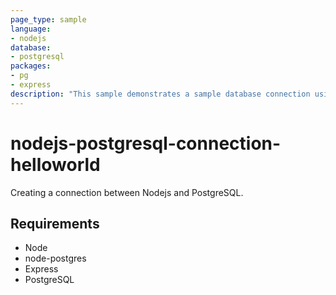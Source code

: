 ```yaml
---
page_type: sample
language:
- nodejs
database:
- postgresql
packages:
- pg
- express
description: "This sample demonstrates a sample database connection using postgres npm package."
---
```


# nodejs-postgresql-connection-helloworld
Creating a connection between Nodejs and PostgreSQL.

## Requirements

* Node
* node-postgres
* Express
* PostgreSQL
